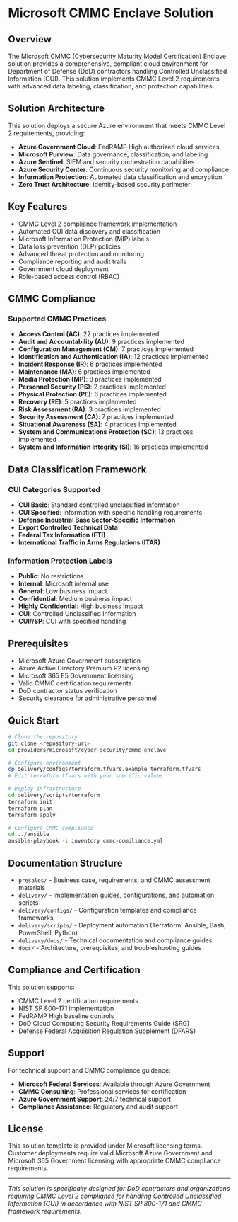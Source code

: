 # Microsoft CMMC Enclave Solution

## Overview

The Microsoft CMMC (Cybersecurity Maturity Model Certification) Enclave solution provides a comprehensive, compliant cloud environment for Department of Defense (DoD) contractors handling Controlled Unclassified Information (CUI). This solution implements CMMC Level 2 requirements with advanced data labeling, classification, and protection capabilities.

## Solution Architecture

This solution deploys a secure Azure environment that meets CMMC Level 2 requirements, providing:

- **Azure Government Cloud**: FedRAMP High authorized cloud services
- **Microsoft Purview**: Data governance, classification, and labeling
- **Azure Sentinel**: SIEM and security orchestration capabilities
- **Azure Security Center**: Continuous security monitoring and compliance
- **Information Protection**: Automated data classification and encryption
- **Zero Trust Architecture**: Identity-based security perimeter

## Key Features

- CMMC Level 2 compliance framework implementation
- Automated CUI data discovery and classification
- Microsoft Information Protection (MIP) labels
- Data loss prevention (DLP) policies
- Advanced threat protection and monitoring
- Compliance reporting and audit trails
- Government cloud deployment
- Role-based access control (RBAC)

## CMMC Compliance

### Supported CMMC Practices
- **Access Control (AC)**: 22 practices implemented
- **Audit and Accountability (AU)**: 9 practices implemented  
- **Configuration Management (CM)**: 7 practices implemented
- **Identification and Authentication (IA)**: 12 practices implemented
- **Incident Response (IR)**: 6 practices implemented
- **Maintenance (MA)**: 6 practices implemented
- **Media Protection (MP)**: 8 practices implemented
- **Personnel Security (PS)**: 2 practices implemented
- **Physical Protection (PE)**: 6 practices implemented
- **Recovery (RE)**: 5 practices implemented
- **Risk Assessment (RA)**: 3 practices implemented
- **Security Assessment (CA)**: 7 practices implemented
- **Situational Awareness (SA)**: 4 practices implemented
- **System and Communications Protection (SC)**: 13 practices implemented
- **System and Information Integrity (SI)**: 16 practices implemented

## Data Classification Framework

### CUI Categories Supported
- **CUI Basic**: Standard controlled unclassified information
- **CUI Specified**: Information with specific handling requirements
- **Defense Industrial Base Sector-Specific Information**
- **Export Controlled Technical Data**
- **Federal Tax Information (FTI)**
- **International Traffic in Arms Regulations (ITAR)**

### Information Protection Labels
- **Public**: No restrictions
- **Internal**: Microsoft internal use
- **General**: Low business impact  
- **Confidential**: Medium business impact
- **Highly Confidential**: High business impact
- **CUI**: Controlled Unclassified Information
- **CUI//SP**: CUI with specified handling

## Prerequisites

- Microsoft Azure Government subscription
- Azure Active Directory Premium P2 licensing
- Microsoft 365 E5 Government licensing
- Valid CMMC certification requirements
- DoD contractor status verification
- Security clearance for administrative personnel

## Quick Start

```bash
# Clone the repository
git clone <repository-url>
cd providers/microsoft/cyber-security/cmmc-enclave

# Configure environment
cp delivery/configs/terraform.tfvars.example terraform.tfvars
# Edit terraform.tfvars with your specific values

# Deploy infrastructure
cd delivery/scripts/terraform
terraform init
terraform plan
terraform apply

# Configure CMMC compliance
cd ../ansible
ansible-playbook -i inventory cmmc-compliance.yml
```

## Documentation Structure

- `presales/` - Business case, requirements, and CMMC assessment materials
- `delivery/` - Implementation guides, configurations, and automation scripts
- `delivery/configs/` - Configuration templates and compliance frameworks
- `delivery/scripts/` - Deployment automation (Terraform, Ansible, Bash, PowerShell, Python)
- `delivery/docs/` - Technical documentation and compliance guides
- `docs/` - Architecture, prerequisites, and troubleshooting guides

## Compliance and Certification

This solution supports:
- CMMC Level 2 certification requirements
- NIST SP 800-171 implementation
- FedRAMP High baseline controls
- DoD Cloud Computing Security Requirements Guide (SRG)
- Defense Federal Acquisition Regulation Supplement (DFARS)

## Support

For technical support and CMMC compliance guidance:
- **Microsoft Federal Services**: Available through Azure Government
- **CMMC Consulting**: Professional services for certification
- **Azure Government Support**: 24/7 technical support
- **Compliance Assistance**: Regulatory and audit support

## License

This solution template is provided under Microsoft licensing terms. Customer deployments require valid Microsoft Azure Government and Microsoft 365 Government licensing with appropriate CMMC compliance requirements.

---

*This solution is specifically designed for DoD contractors and organizations requiring CMMC Level 2 compliance for handling Controlled Unclassified Information (CUI) in accordance with NIST SP 800-171 and CMMC framework requirements.*